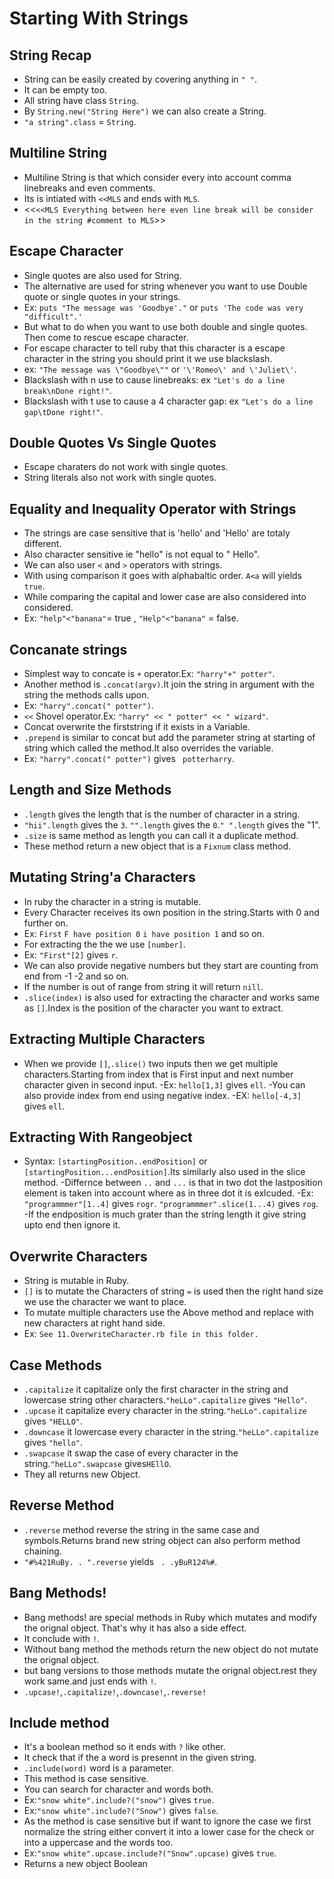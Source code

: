 # Starting With Strings
 ## String Recap
  - String can be easily created by covering anything in `" "`.
  - It can be empty too.
  - All string have class `String`.
  - By `String.new("String Here")` we can also create a String.
  - `"a string".class` = `String`.
 
 ## Multiline String
  - Multiline String is that which consider every into account comma linebreaks and even comments.
  - Its is intiated with `<<MLS` and ends with `MLS`.
  - <<`<<MLS Everything between here even line break will be consider in the string #comment to MLS`>>

 ## Escape Character
  - Single quotes are also used for String.
  - The alternative are used for string whenever you want to use Double quote or single quotes in your strings.
  - Ex: `puts "The message was 'Goodbye'."` or `puts 'The code was very "difficult".'`
  - But what to do when you want to use both double and single quotes. Then come to rescue escape character.
  - For escape character to tell ruby that this character is a escape character in the string you should print it we use blackslash.
  - ex: `"The message was \"Goodbye\""` or `'\'Romeo\' and \'Juliet\'`.
  - Blackslash with n use to cause linebreaks: ex `"Let's do a line break\nDone right!"`.
  - Blackslash with t use to cause a 4 character gap: ex `"Let's do a line gap\tDone right!"`.

 ## Double Quotes Vs Single Quotes
  - Escape charaters do not work with single quotes.
  - String literals also not work with single quotes.

 ## Equality and Inequality Operator with Strings
  - The strings are case sensitive that is 'hello' and 'Hello' are totaly different.
  - Also character sensitive ie "hello" is not equal to " Hello".
  - We can also user `<` and `>` operators with strings.
  - With using comparison it goes with alphabaltic order. `A<a` will yields `true`.
  - While comparing the capital and lower case are also considered into considered.
  - Ex: `"help"<"banana"`= true , `"Help"<"banana"` = false.

 ## Concanate strings
  - Simplest way to concate is `+` operator.Ex: `"harry"+" potter"`.
  - Another method is `.concat(argv)`.It join the string in argument with the string the methods calls upon.
  - Ex: `"harry".concat(" potter")`.
  - `<<` Shovel operator.Ex: `"harry" << " potter" << " wizard"`.
  - Concat overwrite the firststring if it exists in a Variable.
  - `.prepend` is similar to concat but add the parameter string at starting of string which called the method.It also overrides the variable.
  - Ex: `"harry".concat(" potter")` gives ` potterharry`.

 ## Length and Size Methods
  - `.length` gives the length that is the number of character in a string.
  - `"hii".length` gives the `3`. `"".length` gives the `0`.`" ".length` gives the "1".
  - `.size` is same method as length you can call it a duplicate method.
  - These method return a new object that is a `Fixnum` class method.

 ## Mutating String'a Characters
  - In ruby the character in a string is mutable.
  - Every Character receives its own position in the string.Starts with 0 and further on.
  - Ex: `First` `F have position 0` `i have position 1` and so on.
  - For extracting the the we use `[number]`.
  - Ex: `"First"[2]` gives `r`.
  - We can also provide negative numbers but they start are counting from end from -1 -2 and so on.
  - If the number is out of range from string it will return `nill`.
  - `.slice(index)` is also used for extracting the character and works same as `[]`.Index is the position of the character you want to extract.
 
 ## Extracting Multiple Characters
  - When we provide `[]`,`.slice()` two inputs then we get multiple characters.Starting from index that is First input and next number character given in second input.
  -Ex: `hello[1,3]` gives `ell`.
  -You can also provide index from end using negative index.
  -EX: `hello[-4,3]` gives `ell`.
 
 ## Extracting With Rangeobject
  - Syntax: `[startingPosition..endPosition]` or `[startingPosition...endPosition]`.Its similarly also used in the slice method.
  -Differnce between `..` and `...` is that in two dot the lastposition element is taken into account where as in three dot it is exlcuded.
  -Ex: `"programmmer"[1..4]` gives `rogr`. `"programmmer".slice(1...4)` gives `rog`.
  -If the endposition is much grater than the string length it give string upto end then ignore it.

 ## Overwrite Characters
  - String is mutable in Ruby.
  - `[]` is to mutate the Characters of string `=` is used then the right hand size we use the character we want to place.
  - To mutate multiple characters use the Above method and replace with new characters at right hand side.
  - Ex: `See 11.OverwriteCharacter.rb file in this folder.`

 ## Case Methods
  - `.capitalize` it capitalize only the first character in the string and lowercase string other characters.`"heLLo".capitalize` gives `"Hello"`.
  - `.upcase` it capitalize every character in the string.`"heLLo".capitalize` gives `"HELLO"`.
  - `.downcase` it lowercase every character in the string.`"heLLo".capitalize` gives `"hello"`.
  - `.swapcase` it swap the case of every character in the string.`"heLLo".swapcase` gives`HEllO`.
  - They all returns new Object.
 
 ## Reverse Method
  - `.reverse` method reverse the string in the same case and symbols.Returns brand new string object can also perform method chaining.
  - `"#%421RuBy. . ".reverse` yields ` . .yBuR124%#`.
 
 ## Bang Methods!
  - Bang methods! are special methods in Ruby which mutates and modify the orignal object. That's why it has also a side effect.
  - It conclude with `!`.
  - Without bang method the methods return the new object do not mutate the orignal object.
  - but bang versions to those methods mutate the orignal object.rest they work same.and just ends with `!`.
  - `.upcase!`,`.capitalize!`,`.downcase!`,`.reverse!`

 ## Include method
  - It's a boolean method so it ends with `?` like other.
  - It check that if the a word is presennt in the given string.
  - `.include(word)` word is a parameter.
  - This method is case sensitive.
  - You can search for character and words both.
  - Ex:`"snow white".include?("snow")` gives `true`.
  - Ex:`"snow white".include?("Snow")` gives `false`.
  - As the method is case sensitive but if want to ignore the case we first normalize the string either convert it into a lower case for the check or into a uppercase and the words too.
  - Ex:`"snow white".upcase.include?("Snow".upcase)` gives `true`.
  - Returns a new object Boolean